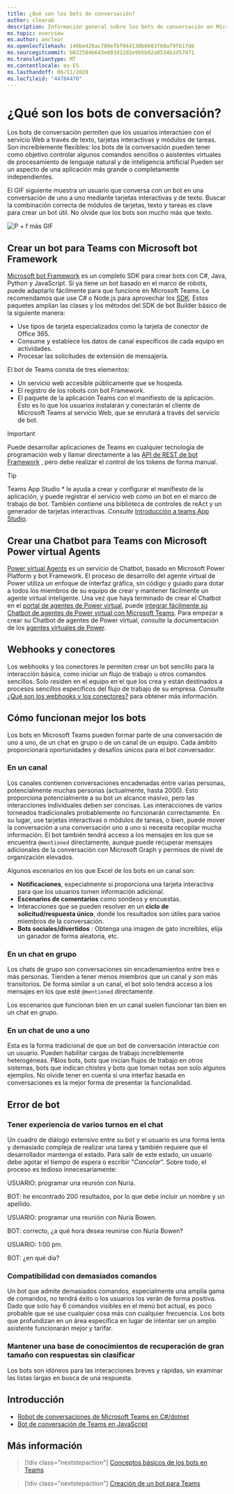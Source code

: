 ```yaml
---
title: ¿Qué son los bots de conversación?
author: clearab
description: Información general sobre los bots de conversación en Microsoft Teams.
ms.topic: overview
ms.author: anclear
ms.openlocfilehash: 140be426ac789efbf044130b0683f60af9f617d6
ms.sourcegitcommit: b822584b643e003d12d2e9b5b02a0534b2d57d71
ms.translationtype: MT
ms.contentlocale: es-ES
ms.lasthandoff: 06/11/2020
ms.locfileid: "44704470"
---
```

# <a name="what-are-conversational-bots"></a>¿Qué son los bots de conversación?

Los bots de conversación permiten que los usuarios interactúen con el servicio Web a través de texto, tarjetas interactivas y módulos de tareas. Son increíblemente flexibles: los bots de la conversación pueden tener como objetivo controlar algunos comandos sencillos o asistentes virtuales de procesamiento de lenguaje natural y de inteligencia artificial Pueden ser un aspecto de una aplicación más grande o completamente independientes.

El GIF siguiente muestra un usuario que conversa con un bot en una conversación de uno a uno mediante tarjetas interactivas y de texto. Buscar la combinación correcta de módulos de tarjetas, texto y tareas es clave para crear un bot útil. No olvide que los bots son mucho más que texto.

![P + f más GIF](~/assets/images/FAQPlusEndUser.gif)

## <a name="build--a-bot-for-teams-with-the-microsoft-bot-framework"></a>Crear un bot para Teams con Microsoft bot Framework

[Microsoft bot Framework](https://dev.botframework.com/) es un completo SDK para crear bots con C#, Java, Python y JavaScript. Si ya tiene un bot basado en el marco de robots, puede adaptarlo fácilmente para que funcione en Microsoft Teams. Le recomendamos que use C# o Node.js para aprovechar los [SDK](/microsoftteams/platform/#pivot=sdk-tools). Estos paquetes amplían las clases y los métodos del SDK de bot Builder básico de la siguiente manera:

* Use tipos de tarjeta especializados como la tarjeta de conector de Office 365.
* Consume y establece los datos de canal específicos de cada equipo en actividades.
* Procesar las solicitudes de extensión de mensajería.

El bot de Teams consta de tres elementos:

* Un servicio web accesible públicamente que se hospeda.
* El registro de los robots con bot Framework.
* El paquete de la aplicación Teams con el manifiesto de la aplicación. Esto es lo que los usuarios instalarán y conectarán el cliente de Microsoft Teams al servicio Web, que se enrutará a través del servicio de bot.

> [!IMPORTANT]
> Puede desarrollar aplicaciones de Teams en cualquier tecnología de programación web y llamar directamente a las [API de REST de bot Framework](/bot-framework/rest-api/bot-framework-rest-overview) , pero debe realizar el control de los tokens de forma manual.

> [!TIP]
> Teams App Studio * le ayuda a crear y configurar el manifiesto de la aplicación, y puede registrar el servicio web como un bot en el marco de trabajo de bot. También contiene una biblioteca de controles de reAct y un generador de tarjetas interactivas. *Consulte* [Introducción a teams App Studio](~/concepts/build-and-test/app-studio-overview.md).

## <a name="create-a-chatbot-for-teams-with-microsoft-power-virtual-agents"></a>Crear una Chatbot para Teams con Microsoft Power virtual Agents

[Power virtual Agents](/power-virtual-agents/fundamentals-what-is-power-virtual-agents) es un servicio de Chatbot, basado en Microsoft Power Platform y bot Framework.  El proceso de desarrollo del agente virtual de Power utiliza un enfoque de interfaz gráfica, sin código y guiado para dotar a todos los miembros de su equipo de crear y mantener fácilmente un agente virtual inteligente.  Una vez que haya terminado de crear el Chatbot en el [portal de agentes de Power virtual](https://powervirtualagents.microsoft.com), puede [integrar fácilmente su Chatbot de agentes de Power virtual con Microsoft Teams](how-to/add-power-virtual-agents-bot-to-teams.md). Para empezar a crear su Chatbot de agentes de Power virtual, *consulte* la documentación de los [agentes virtuales de Power](https://docs.microsoft.com/power-virtual-agents/).

## <a name="webhooks-and-connectors"></a>Webhooks y conectores

Los webhooks y los conectores le permiten crear un bot sencillo para la interacción básica, como iniciar un flujo de trabajo u otros comandos sencillos. Solo residen en el equipo en el que los crea y están destinados a procesos sencillos específicos del flujo de trabajo de su empresa. *Consulte* [¿Qué son los webhooks y los conectores?](~/webhooks-and-connectors/what-are-webhooks-and-connectors.md) para obtener más información.

## <a name="where-bots-work-best"></a>Cómo funcionan mejor los bots

Los bots en Microsoft Teams pueden formar parte de una conversación de uno a uno, de un chat en grupo o de un canal de un equipo. Cada ámbito proporcionará oportunidades y desafíos únicos para el bot conversador.

### <a name="in-a-channel"></a>En un canal

Los canales contienen conversaciones encadenadas entre varias personas, potencialmente muchas personas (actualmente, hasta 2000). Esto proporciona potencialmente a su bot un alcance masivo, pero las interacciones individuales deben ser concisas. Las interacciones de varios torneados tradicionales probablemente no funcionarán correctamente. En su lugar, use tarjetas interactivas o módulos de tareas, o bien, puede mover la conversación a una conversación uno a uno si necesita recopilar mucha información. El bot también tendrá acceso a los mensajes en los que se encuentra `@mentioned` directamente, aunque puede recuperar mensajes adicionales de la conversación con Microsoft Graph y permisos de nivel de organización elevados.

Algunos escenarios en los que Excel de los bots en un canal son:

* **Notificaciones**, especialmente si proporciona una tarjeta interactiva para que los usuarios tomen información adicional.
* **Escenarios de comentarios** como sondeos y encuestas.
* Interacciones que se pueden resolver en un **ciclo de solicitud/respuesta único**, donde los resultados son útiles para varios miembros de la conversación.
* **Bots sociales/divertidos** : Obtenga una imagen de gato increíbles, elija un ganador de forma aleatoria, etc.

### <a name="in-a-group-chat"></a>En un chat en grupo

Los chats de grupo son conversaciones sin encadenamientos entre tres o más personas. Tienden a tener menos miembros que un canal y son más transitorios. De forma similar a un canal, el bot solo tendrá acceso a los mensajes en los que esté `@mentioned` directamente.

Los escenarios que funcionan bien en un canal suelen funcionar tan bien en un chat en grupo.

### <a name="in-a-one-to-one-chat"></a>En un chat de uno a uno

Esta es la forma tradicional de que un bot de conversación interactúe con un usuario. Pueden habilitar cargas de trabajo increíblemente heterogéneas. P&los bots, bots que inician flujos de trabajo en otros sistemas, bots que indican chistes y bots que toman notas son solo algunos ejemplos. No olvide tener en cuenta si una interfaz basada en conversaciones es la mejor forma de presentar la funcionalidad.

## <a name="bot-fails"></a>Error de bot

### <a name="having-multi-turn-experiences-in-chat"></a>Tener experiencia de varios turnos en el chat

Un cuadro de diálogo extensivo entre su bot y el usuario es una forma lenta y demasiado compleja de realizar una tarea y también requiere que el desarrollador mantenga el estado. Para salir de este estado, un usuario debe agotar el tiempo de espera o escribir "*Cancelar*". Sobre todo, el proceso es tedioso innecesariamente:

USUARIO: programar una reunión con Nuria.

BOT: he encontrado 200 resultados, por lo que debe incluir un nombre y un apellido.

USUARIO: programar una reunión con Nuria Bowen.

BOT: correcto, ¿a qué hora desea reunirse con Nuria Bowen?

USUARIO: 1:00 pm.

BOT: ¿en qué día?

### <a name="supporting-too-many-commands"></a>Compatibilidad con demasiados comandos

Un bot que admite demasiados comandos, especialmente una amplia gama de comandos, no tendrá éxito o los usuarios los verán de forma positiva. Dado que solo hay 6 comandos visibles en el menú bot actual, es poco probable que se use cualquier cosa más con cualquier frecuencia. Los bots que profundizan en un área específica en lugar de intentar ser un amplio asistente funcionarán mejor y tarifar.

### <a name="maintaining-a-large-retrieval-knowledge-base-with-unranked-responses"></a>Mantener una base de conocimientos de recuperación de gran tamaño con respuestas sin clasificar

Los bots son idóneos para las interacciones breves y rápidas, sin examinar las listas largas en busca de una respuesta.

## <a name="get-started"></a>Introducción

* [Robot de conversaciones de Microsoft Teams en C#/dotnet](https://github.com/microsoft/BotBuilder-Samples/tree/master/samples/csharp_dotnetcore/57.teams-conversation-bot)
* [Bot de conversación de Teams en JavaScript](https://github.com/microsoft/BotBuilder-Samples/tree/master/samples/javascript_nodejs/57.teams-conversation-bot)

## <a name="learn-more"></a>Más información

> [!div class="nextstepaction"]
> [Conceptos básicos de los bots en Teams](~/bots/bot-basics.md)

> [!div class="nextstepaction"]
> [Creación de un bot para Teams](~/bots/how-to/create-a-bot-for-teams.md)
